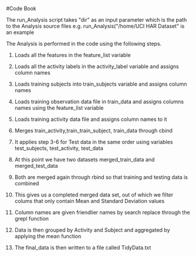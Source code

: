 #Code Book

The run_Analysis script takes "dir" as an input parameter which is the path to the Analysis source files e.g. run_Analysis("/home/UCI HAR Dataset" is an example

The Analysis is performed in the code using the following steps.

1. Loads all the features in the feature_list variable
2. Loads all the activity labels in the activity_label variable and assigns column names

3. Loads training subjects into train_subjects variable and assigns column names
4. Loads training observation data file in train_data and assigns columns names using the feature_list variable
5. Loads training activity data file and assigns column names to it
6. Merges train_activity,train_train_subject, train_data through cbind

7. It applies step 3-6 for Test data in the same order using variables test_subjects, test_activity, test_data

8. At this point we have two datasets merged_train_data and merged_test_data
9. Both are merged again through rbind so that training and testing data is combined

10. This gives us a completed merged data set, out of which we filter colums that only contain Mean and Standard Deviation values
11. Column names are given friendlier names by search replace through the grepl function
12. Data is then grouped by Activity and Subject and aggregated by applying the mean function
13. The final_data is then written to a file called TidyData.txt


 
   



